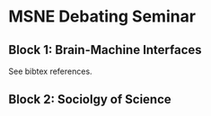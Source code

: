 # MSNE Debating Seminar

## Block 1: Brain-Machine Interfaces

See bibtex references.

## Block 2: Sociolgy of Science
